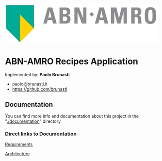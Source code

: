 
![Logo](./documentation/images/abnamro-01.jpeg)

#  ABN-AMRO Recipes Application

Implemented by: <B>Paolo Brunasti</B>
- paolo@brunasti.it
- https://github.com/brunasti


## Documentation

You can find more info and documentation about this project in the "[./documentation](./documentation)" directory

### Direct links to Documentation

[Requirements](./documentation/requirements/requirements.md)

[Architecture](./documentation/solution/architecture.md)




